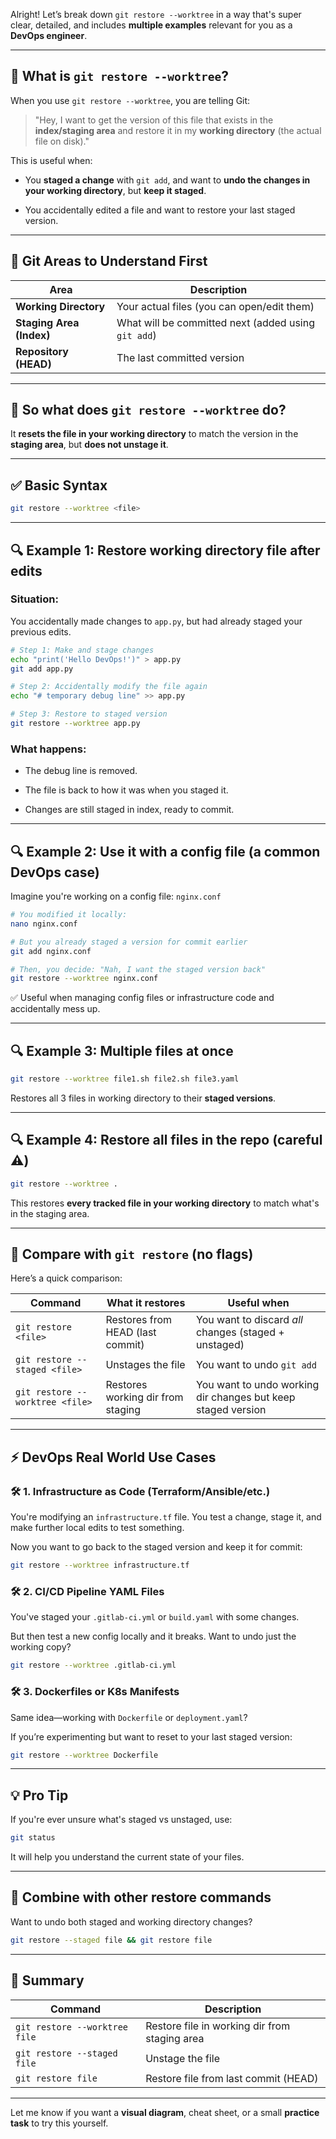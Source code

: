 Alright! Let’s break down `git restore --worktree` in a way that's super clear, detailed, and includes **multiple examples** relevant for you as a **DevOps engineer**.

---

## 🔧 What is `git restore --worktree`?

When you use `git restore --worktree`, you are telling Git:

> "Hey, I want to get the version of this file that exists in the **index/staging area** and restore it in my **working directory** (the actual file on disk)."

This is useful when:

- You **staged a change** with `git add`, and want to **undo the changes in your working directory**, but **keep it staged**.
    
- You accidentally edited a file and want to restore your last staged version.
    

---

## 📁 Git Areas to Understand First

|Area|Description|
|---|---|
|**Working Directory**|Your actual files (you can open/edit them)|
|**Staging Area (Index)**|What will be committed next (added using `git add`)|
|**Repository (HEAD)**|The last committed version|

---

## 🧠 So what does `git restore --worktree` do?

It **resets the file in your working directory** to match the version in the **staging area**, but **does not unstage it**.

---

## ✅ Basic Syntax

```bash
git restore --worktree <file>
```

---

## 🔍 Example 1: Restore working directory file after edits

### Situation:

You accidentally made changes to `app.py`, but had already staged your previous edits.

```bash
# Step 1: Make and stage changes
echo "print('Hello DevOps!')" > app.py
git add app.py

# Step 2: Accidentally modify the file again
echo "# temporary debug line" >> app.py

# Step 3: Restore to staged version
git restore --worktree app.py
```

### What happens:

- The debug line is removed.
    
- The file is back to how it was when you staged it.
    
- Changes are still staged in index, ready to commit.
    

---

## 🔍 Example 2: Use it with a config file (a common DevOps case)

Imagine you're working on a config file: `nginx.conf`

```bash
# You modified it locally:
nano nginx.conf

# But you already staged a version for commit earlier
git add nginx.conf

# Then, you decide: "Nah, I want the staged version back"
git restore --worktree nginx.conf
```

✅ Useful when managing config files or infrastructure code and accidentally mess up.

---

## 🔍 Example 3: Multiple files at once

```bash
git restore --worktree file1.sh file2.sh file3.yaml
```

Restores all 3 files in working directory to their **staged versions**.

---

## 🔍 Example 4: Restore all files in the repo (careful ⚠️)

```bash
git restore --worktree .
```

This restores **every tracked file in your working directory** to match what's in the staging area.

---

## 🧪 Compare with `git restore` (no flags)

Here’s a quick comparison:

|Command|What it restores|Useful when|
|---|---|---|
|`git restore <file>`|Restores from HEAD (last commit)|You want to discard _all_ changes (staged + unstaged)|
|`git restore --staged <file>`|Unstages the file|You want to undo `git add`|
|`git restore --worktree <file>`|Restores working dir from staging|You want to undo working dir changes but keep staged version|

---

## ⚡ DevOps Real World Use Cases

### 🛠️ 1. Infrastructure as Code (Terraform/Ansible/etc.)

You're modifying an `infrastructure.tf` file. You test a change, stage it, and make further local edits to test something.

Now you want to go back to the staged version and keep it for commit:

```bash
git restore --worktree infrastructure.tf
```

### 🛠️ 2. CI/CD Pipeline YAML Files

You've staged your `.gitlab-ci.yml` or `build.yaml` with some changes.

But then test a new config locally and it breaks. Want to undo just the working copy?

```bash
git restore --worktree .gitlab-ci.yml
```

### 🛠️ 3. Dockerfiles or K8s Manifests

Same idea—working with `Dockerfile` or `deployment.yaml`?

If you’re experimenting but want to reset to your last staged version:

```bash
git restore --worktree Dockerfile
```

---

## 💡 Pro Tip

If you're ever unsure what's staged vs unstaged, use:

```bash
git status
```

It will help you understand the current state of your files.

---

## 🔄 Combine with other restore commands

Want to undo both staged and working directory changes?

```bash
git restore --staged file && git restore file
```

---

## 🧵 Summary

|Command|Description|
|---|---|
|`git restore --worktree file`|Restore file in working dir from staging area|
|`git restore --staged file`|Unstage the file|
|`git restore file`|Restore file from last commit (HEAD)|

---

Let me know if you want a **visual diagram**, cheat sheet, or a small **practice task** to try this yourself.